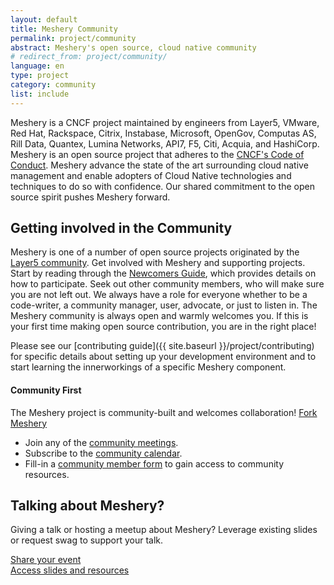 ```yaml
---
layout: default
title: Meshery Community
permalink: project/community
abstract: Meshery's open source, cloud native community
# redirect_from: project/community/
language: en
type: project
category: community
list: include
---
```


Meshery is a CNCF project maintained by engineers from Layer5, VMware, Red Hat, Rackspace, Citrix, Instabase, Microsoft, OpenGov, Computas AS, Rill Data, Quantex, Lumina Networks, API7, F5, Citi, Acquia, and HashiCorp. Meshery is an open source project that adheres to the [CNCF's Code of Conduct](https://github.com/cncf/foundation/blob/master/code-of-conduct.md). Meshery advance the state of the art surrounding cloud native management and enable adopters of Cloud Native technologies and techniques to do so with confidence. Our shared commitment to the open source spirit pushes Meshery forward.

## Getting involved in the Community

Meshery is one of a number of open source projects originated by the <a href="https://layer5.io/community">Layer5 community</a>. Get involved with Meshery and supporting projects. Start by reading through the [Newcomers Guide](https://layer5.io/community/newcomers), which provides details on how to participate. Seek out other community members, who will make sure you are not left out. We always have a role for everyone whether to be a code-writer, a community manager, user, advocate, or just to listen in. The Meshery community is always open and warmly welcomes you. If this is your first time making open source contribution, you are in the right place!

Please see our [contributing guide]({{ site.baseurl }}/project/contributing) for specific details about setting up your development environment and to start learning the innerworkings of a specific Meshery component.

#### Community First

The Meshery project is community-built and welcomes collaboration! <a href="https://github.com/meshery/meshery"><i class="fab fa-github"></i> Fork Meshery</a>

- Join any of the [community meetings](https://meshery.io/calendar).
- Subscribe to the [community calendar](https://meshery.io/calendar).
- Fill-in a <a href="https://layer5.io/newcomers">community member form</a> to gain access to community resources.

## Talking about Meshery?

Giving a talk or hosting a meetup about Meshery? Leverage existing slides or request swag to support your talk.

<div class="wrapper">
    <a href="https://forms.gle/1jqY7HWveSFKCdnD6"><div class="overview">Share your event</div></a>
    <a href="https://layer5.io/newcomers"><div class="overview">Access slides and resources</div></a>
</div>
